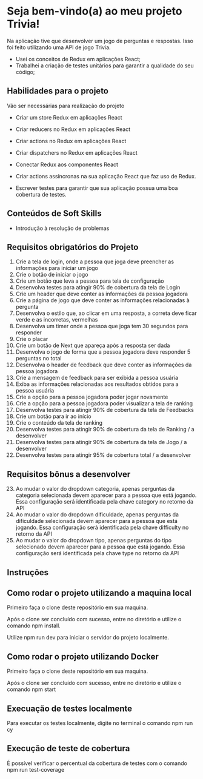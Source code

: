 # Seja bem-vindo(a) ao meu projeto Trivia!
Na aplicação tive que desenvolver um jogo de perguntas e respostas. Isso foi feito utilizando uma API de jogo Trivia.
- Usei os conceitos de Redux em aplicações React;
- Trabalhei a criação de testes unitários para garantir a qualidade do seu código;

## Habilidades para o projeto
Vão ser necessárias para realização do projeto
 - Criar um store Redux em aplicações React

 - Criar reducers no Redux em aplicações React

 - Criar actions no Redux em aplicações React

 - Criar dispatchers no Redux em aplicações React

 - Conectar Redux aos componentes React

 - Criar actions assíncronas na sua aplicação React que faz uso de Redux.

 - Escrever testes para garantir que sua aplicação possua uma boa cobertura de testes.

## Conteúdos de Soft Skills
 - Introdução à resolução de problemas

## Requisitos obrigatórios do Projeto
 1. Crie a tela de login, onde a pessoa que joga deve preencher as informações para iniciar um jogo
 2. Crie o botão de iniciar o jogo
 3. Crie um botão que leva a pessoa para tela de configuração
 4. Desenvolva testes para atingir 90% de cobertura da tela de Login
 5. Crie um header que deve conter as informações da pessoa jogadora
 6. Crie a página de jogo que deve conter as informações relacionadas à pergunta
 7. Desenvolva o estilo que, ao clicar em uma resposta, a correta deve ficar verde e as incorretas, vermelhas
 8. Desenvolva um timer onde a pessoa que joga tem 30 segundos para responder
 9. Crie o placar
 10. Crie um botão de Next que apareça após a resposta ser dada
 11. Desenvolva o jogo de forma que a pessoa jogadora deve responder 5 perguntas no total
 12. Desenvolva o header de feedback que deve conter as informações da pessoa jogadora
 13. Crie a mensagem de feedback para ser exibida a pessoa usuária
 14. Exiba as informações relacionadas aos resultados obtidos para a pessoa usuária
 15. Crie a opção para a pessoa jogadora poder jogar novamente
 16. Crie a opção para a pessoa jogadora poder visualizar a tela de ranking
 17. Desenvolva testes para atingir 90% de cobertura da tela de Feedbacks
 18. Crie um botão para ir ao início
 19. Crie o conteúdo da tela de ranking
 20. Desenvolva testes para atingir 90% de cobertura da tela de Ranking / a desenvolver
 21. Desenvolva testes para atingir 90% de cobertura da tela de Jogo / a desenvolver
 22. Desenvolva testes para atingir 95% de cobertura total / a desenvolver
## Requisitos bônus a desenvolver
 23. Ao mudar o valor do dropdown categoria, apenas perguntas da categoria selecionada devem aparecer para a pessoa que está jogando. Essa configuração será identificada pela chave category no retorno da API
 24. Ao mudar o valor do dropdown dificuldade, apenas perguntas da dificuldade selecionada devem aparecer para a pessoa que está jogando. Essa configuração será identificada pela chave difficulty no retorno da API
 25.  Ao mudar o valor do dropdown tipo, apenas perguntas do tipo selecionado devem aparecer para a pessoa que está jogando. Essa configuração será identificada pela chave type no retorno da API
 
## Instruções
## Como rodar o projeto utilizando a maquina local

Primeiro faça o clone deste repositório em sua maquina.

Após o clone ser concluído com sucesso, entre no diretório e utilize o comando npm install.

Utilize npm run dev para iniciar o servidor do projeto localmente.

## Como rodar o projeto utilizando Docker

Primeiro faça o clone deste repositório em sua maquina.

Após o clone ser concluído com sucesso, entre no diretório e utilize o comando npm start

## Execuação de testes localmente
Para executar os testes localmente, digite no terminal o comando npm run cy

## Execução de teste de cobertura
É possível verificar o percentual da cobertura de testes com o comando npm run test-coverage


